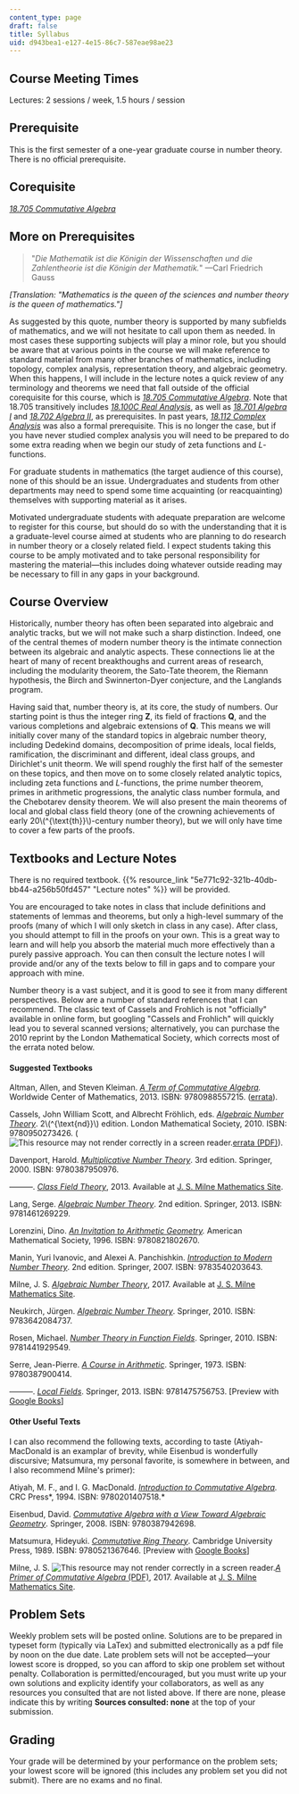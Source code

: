 ```yaml
---
content_type: page
draft: false
title: Syllabus
uid: d943bea1-e127-4e15-86c7-587eae98ae23
---
```

## Course Meeting Times

Lectures: 2 sessions / week, 1.5 hours / session

## Prerequisite

This is the first semester of a one-year graduate course in number theory. There is no official prerequisite.

## Corequisite

[*18.705 Commutative Algebra*](https://ocw.mit.edu/courses/18-705-commutative-algebra-fall-2008/)

## More on Prerequisites

> "*Die Mathematik ist die Königin der Wissenschaften und die Zahlentheorie ist die Königin der Mathematik.*" —Carl Friedrich Gauss  

*\[Translation: "Mathematics is the queen of the sciences and number theory is the queen of mathematics."\]*

As suggested by this quote, number theory is supported by many subfields of mathematics, and we will not hesitate to call upon them as needed. In most cases these supporting subjects will play a minor role, but you should be aware that at various points in the course we will make reference to standard material from many other branches of mathematics, including topology, complex analysis, representation theory, and algebraic geometry. When this happens, I will include in the lecture notes a quick review of any terminology and theorems we need that fall outside of the official corequisite for this course, which is [*18.705 Commutative Algebra*](https://ocw.mit.edu/courses/18-705-commutative-algebra-fall-2008/). Note that 18.705 transitively includes [*18.100C Real Analysis*](https://ocw.mit.edu/courses/18-100c-real-analysis-fall-2012/), as well as [*18.701 Algebra I*](https://ocw.mit.edu/courses/18-701-algebra-i-fall-2010/) and [*18.702 Algebra II*](https://ocw.mit.edu/courses/18-702-algebra-ii-spring-2011/), as prerequisites. In past years, [*18.112 Complex Analysis*](https://ocw.mit.edu/courses/18-112-functions-of-a-complex-variable-fall-2008/) was also a formal prerequisite. This is no longer the case, but if you have never studied complex analysis you will need to be prepared to do some extra reading when we begin our study of zeta functions and *L*\-functions.

For graduate students in mathematics (the target audience of this course), none of this should be an issue. Undergraduates and students from other departments may need to spend some time acquainting (or reacquainting) themselves with supporting material as it arises.

Motivated undergraduate students with adequate preparation are welcome to register for this course, but should do so with the understanding that it is a graduate-level course aimed at students who are planning to do research in number theory or a closely related field. I expect students taking this course to be amply motivated and to take personal responsibility for mastering the material—this includes doing whatever outside reading may be necessary to fill in any gaps in your background.

## Course Overview

Historically, number theory has often been separated into algebraic and analytic tracks, but we will not make such a sharp distinction. Indeed, one of the central themes of modern number theory is the intimate connection between its algebraic and analytic aspects. These connections lie at the heart of many of recent breakthoughs and current areas of research, including the modularity theorem, the Sato-Tate theorem, the Riemann hypothesis, the Birch and Swinnerton-Dyer conjecture, and the Langlands program.

Having said that, number theory is, at its core, the study of numbers. Our starting point is thus the integer ring **Z**, its field of fractions **Q**, and the various completions and algebraic extensions of **Q**. This means we will initially cover many of the standard topics in algebraic number theory, including Dedekind domains, decomposition of prime ideals, local fields, ramification, the discriminant and different, ideal class groups, and Dirichlet's unit theorm. We will spend roughly the first half of the semester on these topics, and then move on to some closely related analytic topics, including zeta functions and *L*\-functions, the prime number theorem, primes in arithmetic progressions, the analytic class number formula, and the Chebotarev density theorem. We will also present the main theorems of local and global class field theory (one of the crowning achievements of early 20\\(^{\\text{th}}\\)-century number theory), but we will only have time to cover a few parts of the proofs.

## Textbooks and Lecture Notes

There is no required textbook. {{% resource_link "5e771c92-321b-40db-bb44-a256b50fd457" "Lecture notes" %}} will be provided.

You are encouraged to take notes in class that include definitions and statements of lemmas and theorems, but only a high-level summary of the proofs (many of which I will only sketch in class in any case). After class, you should attempt to fill in the proofs on your own. This is a great way to learn and will help you absorb the material much more effectively than a purely passive approach. You can then consult the lecture notes I will provide and/or any of the texts below to fill in gaps and to compare your approach with mine.

Number theory is a vast subject, and it is good to see it from many different perspectives. Below are a number of standard references that I can recommend. The classic text of Cassels and Frohlich is not "officially" available in online form, but googling "Cassels and Frohlich" will quickly lead you to several scanned versions; alternatively, you can purchase the 2010 reprint by the London Mathematical Society, which corrects most of the errata noted below.

#### Suggested Textbooks

Altman, Allen, and Steven Kleiman. [*A Term of Commutative Algebra*](http://www.centerofmath.org/textbooks/commalgebra/index.html#subject1)*.* Worldwide Center of Mathematics, 2013. ISBN: 9780988557215. ([errata](http://web.mit.edu/18.705/www/errata.html)).

Cassels, John William Scott, and Albrecht Fröhlich, eds. [*Algebraic Number Theory*](https://www.lms.ac.uk/publications/algebraic-number-theory). 2\\(^{\\text{nd}}\\) edition. London Mathematical Society, 2010. ISBN: 9780950273426. (![This resource may not render correctly in a screen reader.](https://old.ocw.mit.edu/images/inacessible.gif)[errata (PDF)](http://wwwf.imperial.ac.uk/~buzzard/CFerrata.pdf)).

Davenport, Harold. [*Multiplicative Number Theory*](https://link.springer.com/book/10.1007%2F978-1-4757-5927-3). 3rd edition. Springer, 2000. ISBN: 9780387950976.

———. [*Class Field Theory*](http://www.jmilne.org/math/CourseNotes/cft.html), 2013. Available at [J. S. Milne Mathematics Site](http://www.jmilne.org/math/index.html).

Lang, Serge. [*Algebraic Number Theory*](https://link.springer.com/book/10.1007%2F978-1-4612-0853-2). 2nd edition. Springer, 2013. ISBN: 9781461269229.

Lorenzini, Dino. [*An Invitation to Arithmetic Geometry*](https://bookstore.ams.org/gsm-9/)*.* American Mathematical Society, 1996. ISBN: 9780821802670.

Manin, Yuri Ivanovic, and Alexei A. Panchishkin. [*Introduction to Modern Number Theory*](https://link.springer.com/book/10.1007/3-540-27692-0). 2nd edition. Springer, 2007. ISBN: 9783540203643.

Milne, J. S. [*Algebraic Number Theory*](http://www.jmilne.org/math/CourseNotes/ant.html), 2017. Available at [J. S. Milne Mathematics Site](http://www.jmilne.org/math/index.html).

Neukirch, Jürgen. [*Algebraic Number Theory*](https://link.springer.com/book/10.1007/978-3-662-03983-0). Springer, 2010. ISBN: 9783642084737.

Rosen, Michael. [*Number Theory in Function Fields*](https://link.springer.com/book/10.1007%2F978-1-4757-6046-0). Springer, 2010. ISBN: 9781441929549.

Serre, Jean-Pierre. [*A Course in Arithmetic*](https://link.springer.com/book/10.1007/978-1-4684-9884-4). Springer, 1973. ISBN: 9780387900414.

———. [*Local Fields*](https://link.springer.com/book/10.1007/978-1-4757-5673-9). Springer, 2013. ISBN: 9781475756753. \[Preview with [Google Books](https://books.google.com/books?id=3LAJCAAAQBAJ&pg=PAfrontcover#v=onepage&q&f=false)\]

#### Other Useful Texts

I can also recommend the following texts, according to taste (Atiyah-MacDonald is an examplar of brevity, while Eisenbud is wonderfully discursive; Matsumura, my personal favorite, is somewhere in between, and I also recommend Milne's primer):

Atiyah, M. F., and I. G. MacDonald. [*Introduction to Commutative Algebra*](https://books.google.com/books/about/Introduction_To_Commutative_Algebra.html?id=HOASFid4x18C)*.* CRC Press*, 1994. ISBN: 9780201407518.*

Eisenbud, David. [*Commutative Algebra with a View Toward Algebraic Geometry*](https://link.springer.com/book/10.1007/978-1-4612-5350-1). Springer, 2008. ISBN: 9780387942698.

Matsumura, Hideyuki. [*Commutative Ring Theory*](https://www.cambridge.org/core/books/commutative-ring-theory/02819830750568B06C16E6199F3562C1). Cambridge University Press, 1989. ISBN: 9780521367646. \[Preview with [Google Books](https://books.google.com/books?id=yJwNrABugDEC&pg=PAfrontcover#v=onepage&q&f=false)\]

Milne, J. S. ![This resource may not render correctly in a screen reader.](https://old.ocw.mit.edu/images/inacessible.gif)[*A Primer of Commutative Algebra* (PDF)](https://www.jmilne.org/math/xnotes/CA.pdf), 2017. Available at [J. S. Milne Mathematics Site](http://www.jmilne.org/math/index.html).

## Problem Sets

Weekly problem sets will be posted online. Solutions are to be prepared in typeset form (typically via LaTex) and submitted electronically as a pdf file by noon on the due date. Late problem sets will not be accepted—your lowest score is dropped, so you can afford to skip one problem set without penalty. Collaboration is permitted/encouraged, but you must write up your own solutions and explicity identify your collaborators, as well as any resources you consulted that are not listed above. If there are none, please indicate this by writing **Sources consulted: none** at the top of your submission.

## Grading

Your grade will be determined by your performance on the problem sets; your lowest score will be ignored (this includes any problem set you did not submit). There are no exams and no final.
